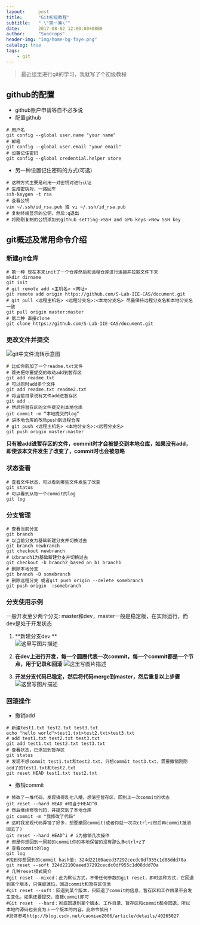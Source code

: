 ```yaml
---
layout:     post
title:      "Git初级教程"
subtitle:   " \"第一集\""
date:       2017-08-02 12:00:00+0800
author:     "Sundrops"
header-img: "img/home-bg-faye.png"
catalog: true
tags:
    - git
---
```


> 最近组里进行git的学习，我就写了个初级教程

## github的配置
- github账户申请等自不必多说
- 配置github

```shell
# 用户名
git config --global user.name "your name"
# 邮箱
git config --global user.email "your email"
# 设置记住密码
git config --global credential.helper store
```
- 另一种设置记住密码的方式(可选)

```shell
# 这种方式主要是利用一对密钥对进行认证
# 生成密钥对，一路回车
ssh-keygen -t rsa
# 查看公钥
vim ~/.ssh/id_rsa.pub 或 vi ~/.ssh/id_rsa.pub
# 复制终端显示的公钥，然后:q退出
# 将刚刚复制的公钥添加到github setting->SSH and GPG keys->New SSH key
```
## git概述及常用命令介绍

### 新建git仓库

```shell
# 第一种 现在本来init了一个仓库然后和远程仓库进行连接并拉取文件下来
mkdir dirname
git init
# git remote add <主机名> <网址>
git remote add origin https://github.com/S-Lab-IIE-CAS/document.git
# git pull <远程主机名> <远程分支名>:<本地分支名> 尽量保持远程分支名和本地分支名一致
git pull origin master:master
# 第二种 直接clone
git clone https://github.com/S-Lab-IIE-CAS/document.git
```
### 更改文件并提交
![git中文件流转示意图](http://img.blog.csdn.net/20170802223132402?watermark/2/text/aHR0cDovL2Jsb2cuY3Nkbi5uZXQvdTAxMzAxMDg4OQ==/font/5a6L5L2T/fontsize/400/fill/I0JBQkFCMA==/dissolve/70/gravity/SouthEast)
```shell
# 比如你新加了一个readme.txt文件
# 首先把你要提交的改动add到暂存区
git add readme.txt
# 可以同时add多个文件
git add readme.txt readme2.txt
# 将当前目录说有文件add进暂存区
git add .
# 然后将暂存区的文件提交到本地仓库
git commit -m “本地提交的log”
# 讲本地仓库的改动push到远程仓库
# git push <远程主机名> <本地分支名>:<远程分支名>
git push origin master:master
```
**只有被add进暂存区的文件，commit时才会被提交到本地仓库，如果没有add，即使该本文件发生了改变了，commit时也会被忽略**
### 状态查看

```shell
# 查看文件状态，可以看到哪些文件发生了改变
git status
# 可以看到从每一个commit的log
git log
```
### 分支管理

```shell
# 查看当前分支
git branch
# 以当前分支为基础新建分支并切换过去
git branch newbranch
git checkout newbranch
# 以branch1为基础新建分支并切换过去
git checkout -b branch2_based_on_b1 branch1
# 删除本地分支
git branch -D somebranch
# 删除远程分支 或者git push origin --delete somebranch
git push origin  :somebranch

```

### 分支使用示例

一般开发至少两个分支: master和dev，master一般是稳定版，在实际运行，而dev是处于开发状态

1. **新建分支dev                        **          
![这里写图片描述](http://img.blog.csdn.net/20170802223204459?watermark/2/text/aHR0cDovL2Jsb2cuY3Nkbi5uZXQvdTAxMzAxMDg4OQ==/font/5a6L5L2T/fontsize/400/fill/I0JBQkFCMA==/dissolve/70/gravity/SouthEast)

2. **在dev上进行开发，每一个圆圈代表一次commit，每一个commit都是一个节点，用于记录和回滚**
![这里写图片描述](http://img.blog.csdn.net/20170802223248825?watermark/2/text/aHR0cDovL2Jsb2cuY3Nkbi5uZXQvdTAxMzAxMDg4OQ==/font/5a6L5L2T/fontsize/400/fill/I0JBQkFCMA==/dissolve/70/gravity/SouthEast)
3. **开发分支代码已稳定，然后将代码merge到master，然后重复以上步骤**
![这里写图片描述](http://img.blog.csdn.net/20170802223303984?watermark/2/text/aHR0cDovL2Jsb2cuY3Nkbi5uZXQvdTAxMzAxMDg4OQ==/font/5a6L5L2T/fontsize/400/fill/I0JBQkFCMA==/dissolve/70/gravity/SouthEast)

### 回滚操作

- 撤销add

```shell
# 新建test1.txt test2.txt test3.txt
echo "hello world">test1.txt>test2.txt>test3.txt
# add test1.txt test2.txt test3.txt
git add test1.txt test2.txt test3.txt
# 查看状态，已添加到暂存区
git status
# 发现不想commit test1.txt和test2.txt，只想commit test3.txt，需要撤销刚刚add了的test1.txt和test2.txt
git reset HEAD test1.txt test2.txt
```

- 撤销commit

```shell
# 修改了一堆代码，发现搞得乱七八糟，想清空暂存区，回到上一次commit的状态
git reset --hard HEAD #相当于HEAD^0
# 然后继续修改代码，并提交到了本地仓库
git commit -m "我修改了代码"
# 这时我发现代码弄错了好多，想要撤回commit(或者你就一次次ctrl+z然后再commit抵消回去了)
git reset --hard HEAD^i # i为撤销几次操作
# 但是你想回到一周前的commit你的本地保留的没有那么多ctrl+z了
# 查看commit的log
git log
#找到你想回到的commit hash值: 324d22100aeed37292cecdc0df955c1d08ddd70a
git reset --soft 324d22100aeed37292cecdc0df955c1d08ddd70a
# 几种reset模式简介
#git reset --mixed：此为默认方式，不带任何参数的git reset，即时这种方式，它回退到某个版本，只保留源码，回退commit和暂存区信息
#git reset --soft：回退到某个版本，只回退了commit的信息，暂存区和工作目录不会发生变化。如果还要提交，直接commit即可
#Git reset  --hard：彻底回退到某个版本，工作目录、暂存区和commit都会回退，所以本地的源码也会变为上一个版本的内容，此命令慎用！
#具体参考http://blog.csdn.net/caomiao2006/article/details/40265027
```
